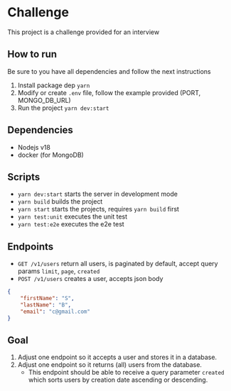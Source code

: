 # Challenge

This project is a challenge provided for an interview

## How to run

Be sure to you have all dependencies and follow the next instructions

1. Install package dep `yarn`
2. Modify or create `.env` file, follow the example provided (PORT, MONGO_DB_URL)
3. Run the project `yarn dev:start`

## Dependencies

* Nodejs v18
* docker (for MongoDB)

## Scripts 

* `yarn dev:start` starts the server in development mode
* `yarn build` builds the project
* `yarn start` starts the projects, requires `yarn build` first
* `yarn test:unit` executes the unit test
* `yarn test:e2e` executes the e2e test

## Endpoints

* `GET /v1/users` return all users, is paginated by default, accept query params `limit`, `page`, `created`
* `POST /v1/users` creates a user, accepts json body
```json
{
    "firstName": "S",
    "lastName": "B",
    "email": "c@gmail.com"
}
```

## Goal
1. Adjust one endpoint so it accepts a user and stores it in a database.
2. Adjust one endpoint so it returns (all) users from the database.
   * This endpoint should be able to receive a query parameter `created` which sorts users by creation date ascending or descending.



